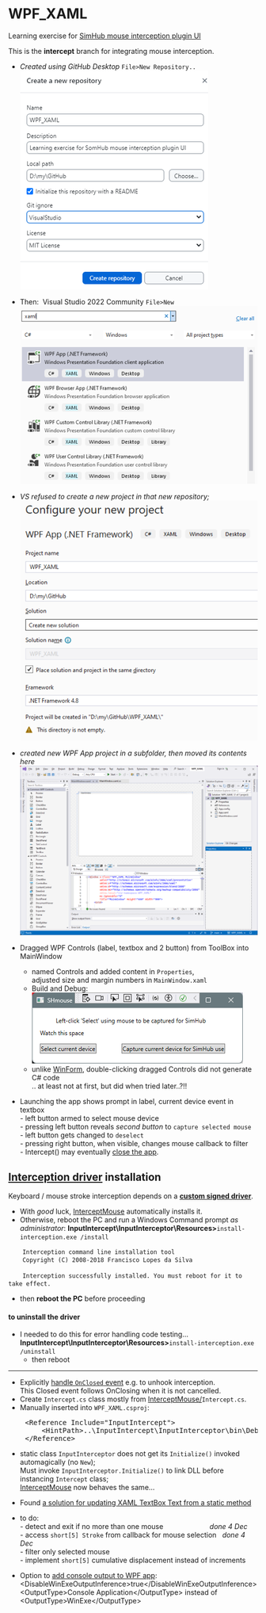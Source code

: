 # WPF_XAML
 Learning exercise for [SimHub mouse interception plugin UI](https://blekenbleu.github.io/static/SimHub/VisualStudio.htm#XAML)  

This is the **intercept** branch for integrating mouse interception.

- *Created using GitHub Desktop* `File>New Repository..`  
 ![](NewRepo.png)  
- Then:&nbsp; Visual Studio 2022 Community `File>New`  
 ![](newXAML.png)  
- *VS refused to create a new project in that new repository;*  
 ![](Configure.png)  
- *created new WPF App project in a subfolder, then moved its contents here*  
 ![](MainWindow.png)  

- Dragged WPF Controls (label, textbox and 2 button) from ToolBox into MainWindow  
	- named Controls and added content in `Properties`,  
		adjusted size and margin numbers in `MainWindow.xaml`  
	- Build and Debug:  
		![](SHmouse.png)
	- unlike [WinForm](https://github.com/blekenbleu/WinForm), double-clicking dragged Controls did not generate C# code  
		.. at least not at first, but did when tried later..?!!  
- Launching the app shows prompt in label, current device event in textbox  
		- left button armed to select mouse device  
		- pressing left button reveals *second button* to `capture selected mouse`  
		- left button gets changed to `deselect`  
		- pressing right button, when visible, changes mouse callback to filter  
		- Intercept() may eventually [close the app](https://stackoverflow.com/questions/2820357/how-do-i-exit-a-wpf-application-programmatically).

## [Interception driver](https://github.com/oblitum/Interception/releases/latest) installation
Keyboard / mouse stroke interception depends on a [**custom signed driver**](https://github.com/oblitum/Interception/releases/latest).
- With *good* luck, [InterceptMouse](https://github.com/blekenbleu/InterceptMouse) automatically installs it.
- Otherwise, reboot the PC and run a Windows Command prompt *as administrator*:
    **InputIntercept\InputInterceptor\Resources>**`install-interception.exe /install`
```
    Interception command line installation tool
    Copyright (C) 2008-2018 Francisco Lopes da Silva

    Interception successfully installed. You must reboot for it to take effect.
```
- then **reboot the PC** before proceeding

#### to uninstall the driver
- I needed to do this for error handling code testing...
    **InputIntercept\InputInterceptor\Resources>**`install-interception.exe /uninstall`
    - then reboot

--- 


- Explicitly [handle <code>OnClosed</code> event](https://learn.microsoft.com/en-us/dotnet/api/system.windows.forms.form.onclosed?view=windowsdesktop-8.0)
	 e.g. to unhook interception.  
	This Closed event follows OnClosing when it is not cancelled.
- Create <code>Intercept.cs</code> class mostly from
	<a href="https://github.com/blekenbleu/InterceptMouse">InterceptMouse/</a><code>Intercept.cs</code>.
- Manually inserted into <code>WPF_XAML.csproj</code>:
<pre>
	&lt;Reference Include="InputIntercept"&gt;
		&lt;HintPath&gt;..\InputIntercept\InputInterceptor\bin\Debug\netstandard2.0\InputIntercept.dll&lt;/HintPath&gt;
	&lt;/Reference&gt;
</pre>

- static class `InputInterceptor` does not get its `Initialize()` invoked automagically (no `New`);  
 	Must invoke `InputInterceptor.Initialize()` to link DLL before instancing `Intercept` class;  
    [InterceptMouse](https://github.com/blekenbleu/InterceptMouse) now behaves the same...  

- Found [a solution for updating XAML TextBox Text from a static method](https://stackoverflow.com/questions/13121155/)

- to do:  
		- detect and exit if no more than one mouse &emsp; &emsp; &emsp; &emsp; &emsp; *done 4 Dec*    
		- access `short[5] Stroke` from callback for mouse selection &nbsp; *done 4 Dec*  
		- filter only selected mouse  
		- implement `short[5]` cumulative displacement instead of increments  

- Option to [add console output to WPF app](https://learn.microsoft.com/en-us/answers/questions/168547/project-output-type-forced-to-windows-application):<br>
	&lt;DisableWinExeOutputInference>true</DisableWinExeOutputInference&gt;<br>
	&lt;OutputType&gt;Console Application&lt;/OutputType&gt; instead of &lt;OutputType&gt;WinExe&lt;/OutputType&gt;
	
